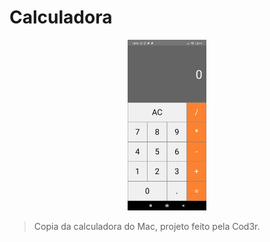 # Calculadora

<p align="center">
  <img src="screen.jpeg" width="25%"  alt="tela da aplicação">
</p>

> Copia da calculadora do Mac, projeto feito pela Cod3r.
